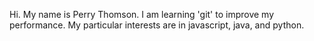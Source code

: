 Hi. My name is Perry Thomson.  I am learning 'git' to improve my performance.  My particular interests are in javascript, java, and python.
